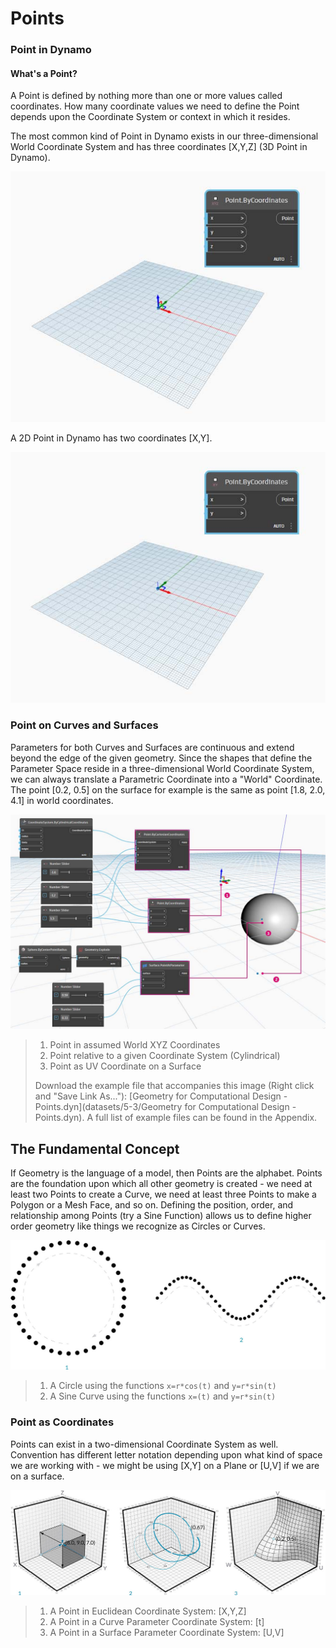 # Points

### Point in Dynamo

#### What's a Point?&#x20;

A Point is defined by nothing more than one or more values called coordinates. How many coordinate values we need to define the Point depends upon the Coordinate System or context in which it resides.&#x20;

The most common kind of Point in Dynamo exists in our three-dimensional World Coordinate System and has three coordinates \[X,Y,Z] (3D Point in Dynamo).

![](<../../.gitbook/assets/points - 3d point in dynamo.jpg>)

A 2D Point in Dynamo has two coordinates \[X,Y].

![](<../../.gitbook/assets/points - 2d point in dynamo.jpg>)

### Point on Curves and Surfaces

Parameters for both Curves and Surfaces are continuous and extend beyond the edge of the given geometry. Since the shapes that define the Parameter Space reside in a three-dimensional World Coordinate System, we can always translate a Parametric Coordinate into a "World" Coordinate. The point \[0.2, 0.5] on the surface for example is the same as point \[1.8, 2.0, 4.1] in world coordinates.

![](<../../.gitbook/assets/points - xyz vs coord sys vs uv.jpg>)

> 1. Point in assumed World XYZ Coordinates
> 2. Point relative to a given Coordinate System (Cylindrical)
> 3. Point as UV Coordinate on a Surface
>
>
>
> Download the example file that accompanies this image (Right click and "Save Link As..."): \[Geometry for Computational Design - Points.dyn]\(datasets/5-3/Geometry for Computational Design - Points.dyn). A full list of example files can be found in the Appendix.

## The Fundamental Concept

If Geometry is the language of a model, then Points are the alphabet. Points are the foundation upon which all other geometry is created - we need at least two Points to create a Curve, we need at least three Points to make a Polygon or a Mesh Face, and so on. Defining the position, order, and relationship among Points (try a Sine Function) allows us to define higher order geometry like things we recognize as Circles or Curves.

![Point to Curve](../../.gitbook/assets/PointsAsBuildingBlocks-1.jpg)

> 1. A Circle using the functions `x=r*cos(t)` and `y=r*sin(t)`
> 2. A Sine Curve using the functions `x=(t)` and `y=r*sin(t)`

### Point as Coordinates

Points can exist in a two-dimensional Coordinate System as well. Convention has different letter notation depending upon what kind of space we are working with - we might be using \[X,Y] on a Plane or \[U,V] if we are on a surface.

![Point as Coordinates](../../.gitbook/assets/Coordinates.jpg)

> 1. A Point in Euclidean Coordinate System: \[X,Y,Z]
> 2. A Point in a Curve Parameter Coordinate System: \[t]
> 3. A Point in a Surface Parameter Coordinate System: \[U,V]
